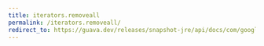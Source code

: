 ```yaml
---
title: iterators.removeall
permalink: /iterators.removeall/
redirect_to: https://guava.dev/releases/snapshot-jre/api/docs/com/google/common/collect/Iterators.html#removeAll-java.util.Iterator-java.util.Collection-
---
```

